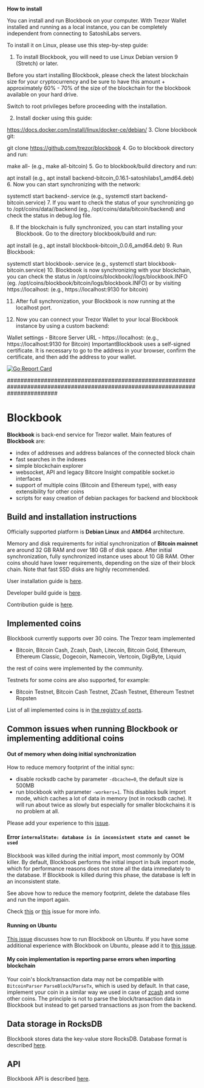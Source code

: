 **How to install**

You can install and run Blockbook on your computer. With Trezor Wallet installed and running as a local instance, you can be completely independent from connecting to SatoshiLabs servers.

To install it on Linux, please use this step-by-step guide:

1. To install Blockbook, you will need to use Linux Debian version 9 (Stretch) or later.

Before you start installing Blockbook, please check the latest blockchain size for your cryptocurrency and be sure to have this amount + approximately 60% - 70% of the size of the blockchain for the blockbook available on your hard drive.

Switch to root privileges before proceeding with the installation.

2. Install docker using this guide:

https://docs.docker.com/install/linux/docker-ce/debian/
3. Clone blockbook git:

git clone https://github.com/trezor/blockbook
4. Go to blockbook directory and run:

make all-<coin> (e.g., make all-bitcoin)
5. Go to blockbook/build directory and run:

apt install <package name> (e.g., apt install backend-bitcoin_0.16.1-satoshilabs1_amd64.deb)
6. Now you can start synchronizing with the network:

systemctl start backend-<coin>.service (e.g., systemctl start backend-bitcoin.service)
7. If you want to check the status of your synchronizing go to /opt/coins/data/<coin>/backend (eg., /opt/coins/data/bitcoin/backend) and check the status in debug.log file.

8. If the blockchain is fully synchronized, you can start installing your Blockbook. Go to the directory blockbook/build and run:

apt install <blockbook package> (e.g., apt install blockbook-bitcoin_0.0.6_amd64.deb)
9. Run Blockbook:

systemctl start blockbook-<coin>.service (e.g., systemctl start blockbook-bitcoin.service)
10. Blockbook is now synchronizing with your blockchain, you can check the status in /opt/coins/blockbook/<coin>/logs/blockbook.INFO (eg. /opt/coins/blockbook/bitcoin/logs/blockbook.INFO) or by visiting https://localhost:<blockbook public port> (e.g., https://localhost:9130 for bitcoin)

11. After full synchronization, your Blockbook is now running at the localhost port.

12. Now you can connect your Trezor Wallet to your local Blockbook instance by using a custom backend:

Wallet settings - Bitcore Server URL - https://localhost:<blockbook public port> (e.g., https://localhost:9130 for Bitcoin)
ImportantBlockbook uses a self-signed certificate. It is necessary to go to the address in your browser, confirm the certificate, and then add the address to your wallet.

[![Go Report Card](https://goreportcard.com/badge/trezor/blockbook)](https://goreportcard.com/report/trezor/blockbook)

###############################################################################################################################

# Blockbook

**Blockbook** is back-end service for Trezor wallet. Main features of **Blockbook** are:

- index of addresses and address balances of the connected block chain
- fast searches in the indexes
- simple blockchain explorer
- websocket, API and legacy Bitcore Insight compatible socket.io interfaces
- support of multiple coins (Bitcoin and Ethereum type), with easy extensibility for other coins
- scripts for easy creation of debian packages for backend and blockbook

## Build and installation instructions

Officially supported platform is **Debian Linux** and **AMD64** architecture.

Memory and disk requirements for initial synchronization of **Bitcoin mainnet** are around 32 GB RAM and over 180 GB of disk space. After initial synchronization, fully synchronized instance uses about 10 GB RAM.
Other coins should have lower requirements, depending on the size of their block chain. Note that fast SSD disks are highly
recommended.

User installation guide is [here](https://wiki.trezor.io/User_manual:Running_a_local_instance_of_Trezor_Wallet_backend_(Blockbook)).

Developer build guide is [here](/docs/build.md).

Contribution guide is [here](CONTRIBUTING.md).

## Implemented coins

Blockbook currently supports over 30 coins. The Trezor team implemented 

- Bitcoin, Bitcoin Cash, Zcash, Dash, Litecoin, Bitcoin Gold, Ethereum, Ethereum Classic, Dogecoin, Namecoin, Vertcoin, DigiByte, Liquid

the rest of coins were implemented by the community.

Testnets for some coins are also supported, for example:
- Bitcoin Testnet, Bitcoin Cash Testnet, ZCash Testnet, Ethereum Testnet Ropsten

List of all implemented coins is in [the registry of ports](/docs/ports.md).

## Common issues when running Blockbook or implementing additional coins

#### Out of memory when doing initial synchronization

How to reduce memory footprint of the initial sync: 

- disable rocksdb cache by parameter `-dbcache=0`, the default size is 500MB
- run blockbook with parameter `-workers=1`. This disables bulk import mode, which caches a lot of data in memory (not in rocksdb cache). It will run about twice as slowly but especially for smaller blockchains it is no problem at all.

Please add your experience to this [issue](https://github.com/trezor/blockbook/issues/43).

#### Error `internalState: database is in inconsistent state and cannot be used`

Blockbook was killed during the initial import, most commonly by OOM killer. By default, Blockbook performs the initial import in bulk import mode, which for performance reasons does not store all the data immediately to the database. If Blockbook is killed during this phase, the database is left in an inconsistent state. 

See above how to reduce the memory footprint, delete the database files and run the import again. 

Check [this](https://github.com/trezor/blockbook/issues/89) or [this](https://github.com/trezor/blockbook/issues/147) issue for more info.

#### Running on Ubuntu

[This issue](https://github.com/trezor/blockbook/issues/45) discusses how to run Blockbook on Ubuntu. If you have some additional experience with Blockbook on Ubuntu, please add it to [this issue](https://github.com/trezor/blockbook/issues/45).

#### My coin implementation is reporting parse errors when importing blockchain

Your coin's block/transaction data may not be compatible with `BitcoinParser` `ParseBlock`/`ParseTx`, which is used by default. In that case, implement your coin in a similar way we used in case of [zcash](https://github.com/trezor/blockbook/tree/master/bchain/coins/zec) and some other coins. The principle is not to parse the block/transaction data in Blockbook but instead to get parsed transactions as json from the backend.

## Data storage in RocksDB

Blockbook stores data the key-value store RocksDB. Database format is described [here](/docs/rocksdb.md).

## API

Blockbook API is described [here](/docs/api.md).
